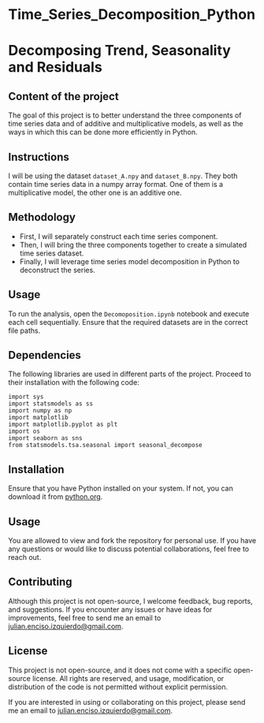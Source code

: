 # Time_Series_Decomposition_Python


# Decomposing Trend, Seasonality and Residuals

## Content of the project
The goal of this project is to better understand the three components of time series data and of additive and multiplicative models, as well as the ways in which this can be done more efficiently in Python.

## Instructions
I will be using the dataset `dataset_A.npy` and `dataset_B.npy`. They both contain time series data in a numpy array format. One of them is a multiplicative model, the other one is an additive one.


## Methodology
- First, I will separately construct each time series component.
- Then, I will bring the three components together to create a simulated time series dataset.
- Finally, I will leverage time series model decomposition in Python to deconstruct the series.


## Usage

To run the analysis, open the `Decomoposition.ipynb` notebook and execute each cell sequentially. Ensure that the required datasets are in the correct file paths.


## Dependencies

The following libraries are used in different parts of the project. Proceed to their installation with the following code:

```
import sys
import statsmodels as ss
import numpy as np
import matplotlib
import matplotlib.pyplot as plt
import os
import seaborn as sns
from statsmodels.tsa.seasonal import seasonal_decompose
```

## Installation
Ensure that you have Python installed on your system. If not, you can download it from [python.org](https://www.python.org/downloads/).


## Usage
You are allowed to view and fork the repository for personal use. If you have any questions or would like to discuss potential collaborations, feel free to reach out.


## Contributing
Although this project is not open-source, I welcome feedback, bug reports, and suggestions. If you encounter any issues or have ideas for improvements, feel free to send me an email to julian.enciso.izquierdo@gmail.com.


## License
This project is not open-source, and it does not come with a specific open-source license. All rights are reserved, and usage, modification, or distribution of the code is not permitted without explicit permission.

If you are interested in using or collaborating on this project, please send me an email to julian.enciso.izquierdo@gmail.com.


